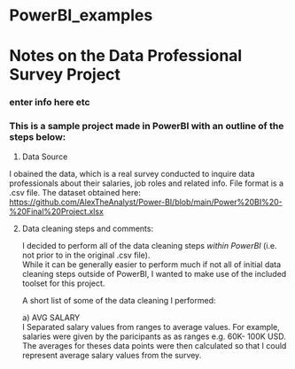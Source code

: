 # PowerBI_examples



# Notes on the Data Professional Survey Project
### enter info here etc

### This is a sample project made in PowerBI with an outline of the steps below:
1) Data Source
   
  I obained the data, which is a real survey conducted to inquire data professionals about their salaries, job roles
  and related info. File format is a .csv file.
  The dataset obtained here: 
  https://github.com/AlexTheAnalyst/Power-BI/blob/main/Power%20BI%20-%20Final%20Project.xlsx 

2) <d>Data cleaning steps and comments:</d>
  
   I decided to perform all of the data cleaning steps _within PowerBI_ (i.e. not prior to in the original .csv file). \
   While it can be generally easier to perform much if not all of initial data cleaning steps outside of PowerBI,
   I wanted to make use  of the included toolset for this project.

   A short list of some of the data cleaning I performed:
   
      a) AVG SALARY\
            I Separated salary values from ranges to average values. For example, salaries were
            given by the paricipants as
            as ranges e.g. 60K- 100K USD. The averages for theses data points were then calculated so that I could represent
            average salary values from the survey.
   


